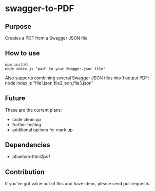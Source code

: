 # swagger-to-PDF
## Purpose
Creates a PDF from a Swagger JSON file.

## How to use
    npm install
    node index.js "path to your Swagger.json file"

Also supports combining several Swagger JSON files into 1 output PDF:
    node index.js "file1.json,file2.json,file3.json"

## Future
These are the current plans:
* code clean up 
* further testing 
* additional options for mark up

## Dependencies
* phantom-html2pdf

## Contribution
If you've got value out of this and have ideas, please send pull requests.
